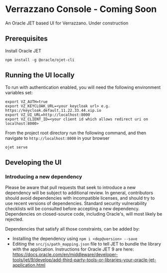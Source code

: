 # Verrazzano Console - Coming Soon

An Oracle JET based UI for Verrazzano. Under construction

## Prerequisites
Install Oracle JET
```
npm install -g @oracle/ojet-cli
```

## Running the UI locally
To run with authentication enabled, you will need the following environment variables set:
```
export VZ_AUTH=true
export VZ_KEYCLOAK_URL=<your keycloak url> e.g. https://keycloak.default.11.22.33.44.xip.io
export VZ_UI_URL=http://localhost:8000
export VZ_CLIENT_ID=<your client id which allows redirect uri on localhost:8000>
```

From the project root directory run the following command, and then navigate to `http://localhost:8000` in your browser
```
ojet serve
```

## Developing the UI

### Introducing a new dependency
Please be aware that pull requests that seek to introduce a new dependency will be subject to additional review. In general, contributors should avoid dependencies with incompatible licenses, and should try to use recent versions of dependencies. Standard security vulnerability checklists will be consulted before accepting a new dependency. Dependencies on closed-source code, including Oracle's, will most likely be rejected.

Dependencies that satisfy all those constraints, can be added by:
* Installing the dependency using `npm i <dep@version> --save`
* Editing the `src/js/path_mapping.json` file to tell JET to bundle the library with the application. Instructions for Oracle JET 9 are here: https://docs.oracle.com/en/middleware/developer-tools/jet/9/develop/add-third-party-tools-or-libraries-your-oracle-jet-application.html
